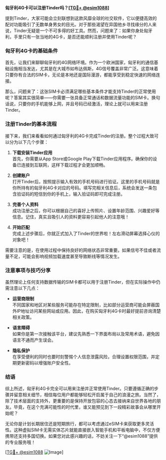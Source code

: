 **匈牙利4G卡可以注册Tinder吗？[[TG💪+ @esim1088](https://t.me/s/esim1088)]**

提到Tinder，大家可能会立刻联想到这款风靡全球的社交软件，它以便捷高效的配对功能吸引了无数单身男女的目光。对于那些渴望在异国他乡寻找缘分的人来说，Tinder无疑是一个不可多得的好工具。然而，问题来了：如果你身处匈牙利，手里只有一张当地的4G卡，是否还能顺利注册并使用Tinder呢？

### 匈牙利4G卡的基础条件

首先，让我们来聊聊匈牙利的4G网络环境。作为一个欧洲国家，匈牙利的通信基础设施相当发达，尤其是在大城市如布达佩斯，4G信号覆盖非常广泛。这意味着只要你有合法的SIM卡，无论是本地还是国际漫游，都能享受到稳定快速的网络连接。

那么，问题来了：这张SIM卡必须满足哪些基本条件才能支持Tinder的正常使用呢？答案其实很简单——你需要一张具备正常通话和数据流量功能的SIM卡。换句话说，只要你的手机能够上网，并且号码已经激活，理论上就可以用来注册Tinder。

### 注册Tinder的基本流程

接下来，我们来看看如何通过匈牙利的4G卡完成Tinder的注册。整个过程大致可以分为以下几个步骤：

1. **下载安装Tinder应用**  
   首先，你需要从App Store或Google Play下载Tinder应用程序。确保你的设备已连接到互联网，这样下载过程才会更加顺畅。

2. **创建账户**  
   打开Tinder后，按照提示输入有效的手机号码进行验证。这里的手机号码就是你所持有的匈牙利4G卡对应的号码。填写完相关信息后，系统会发送一条包含验证码的短信到你的手机上，输入验证码即可完成注册。

3. **完善个人资料**  
   成功注册之后，你可以根据自己的喜好上传照片、设置年龄范围、兴趣爱好等信息。记住，真实且吸引人的资料更容易引起他人的注意哦！

4. **开始匹配**  
   完成上述步骤后，你就正式加入了Tinder的世界啦！左右滑动屏幕选择心仪的对象吧！

需要注意的是，在使用过程中保持良好的网络状态非常重要。如果信号不佳或者流量不足，可能会影响视频加载速度甚至导致断线等情况发生。

### 注意事项与技巧分享

虽然理论上任何支持数据传输的SIM卡都可以用于注册Tinder，但在实际操作中仍需注意以下几点：

- **运营商限制**  
  不同国家和地区对某些服务可能存在特定限制，比如部分运营商可能会屏蔽国外IP地址访问某些网站或应用。因此，在购买匈牙利4G卡时最好提前咨询清楚相关政策。
  
- **语言障碍**  
  如果你是第一次接触该平台，建议先熟悉一下界面布局以及常用术语，避免因语言不通而产生误会。

- **隐私保护**  
  在享受便利的同时也要时刻警惕个人信息泄露风险，合理设置权限范围，并定期更新密码以增强账户安全性。

### 结语

综上所述，匈牙利4G卡完全可以用来注册并正常使用Tinder。只要遵循正确的步骤并留意相关细节，相信每位用户都能够轻松开启属于自己的浪漫之旅。当然了，除了技术层面的支持外，更重要的是保持开放包容的心态去接纳来自世界各地的朋友。毕竟，在这个充满可能性的时代里，谁又能预见到下一段精彩故事会从哪里开始呢？

无论你是计划长期居住还是短期旅行，都可以考虑通过eSIM卡来获取更多灵活性。这种虚拟SIM卡无需实体芯片就能直接嵌入智能手机和平板电脑中，不仅方便携带还支持多国切换。如果您对此感兴趣的话，不妨关注一下“@esim1088”提供的专业服务哦！

[[TG💪+ @esim1088](https://t.me/s/esim1088) ![Image](https://i.postimg.cc/4NQfJmqS/Snipaste-2025-05-13-00-14-12.png)]